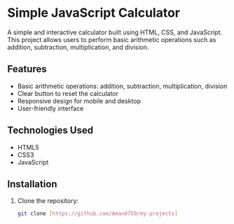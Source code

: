 # Simple JavaScript Calculator

A simple and interactive calculator built using HTML, CSS, and JavaScript. This project allows users to perform basic arithmetic operations such as addition, subtraction, multiplication, and division.

## Features
- Basic arithmetic operations: addition, subtraction, multiplication, division
- Clear button to reset the calculator
- Responsive design for mobile and desktop
- User-friendly interface

## Technologies Used
- HTML5
- CSS3
- JavaScript

## Installation
1. Clone the repository:
   ```bash
   git clone [https://github.com/Aman8759/my-projects]
